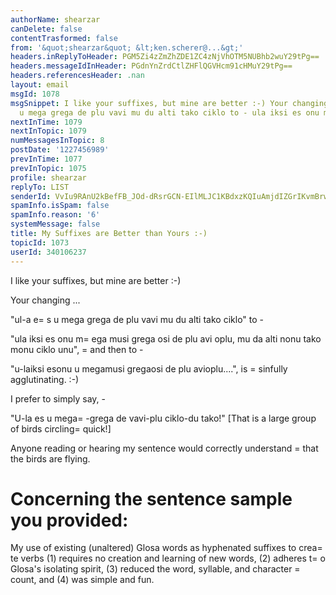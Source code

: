 ```yaml
---
authorName: shearzar
canDelete: false
contentTrasformed: false
from: '&quot;shearzar&quot; &lt;ken.scherer@...&gt;'
headers.inReplyToHeader: PGM5Zi4zZmZhZDE1ZC4zNjVhOTM5NUBhb2wuY29tPg==
headers.messageIdInHeader: PGdnYnZrdCtlZHFlQGVHcm91cHMuY29tPg==
headers.referencesHeader: .nan
layout: email
msgId: 1078
msgSnippet: I like your suffixes, but mine are better :-) Your changing ... ul-a es
  u mega grega de plu vavi mu du alti tako ciklo to - ula iksi es onu mega musi grega
nextInTime: 1079
nextInTopic: 1079
numMessagesInTopic: 8
postDate: '1227456989'
prevInTime: 1077
prevInTopic: 1075
profile: shearzar
replyTo: LIST
senderId: VvIu9RAnU2kBefFB_JOd-dRsrGCN-EIlMLJC1KBdxzKQIuAmjdIZGrIKvmBrwUXdx--YLo3J5Y2tJd4fEMX4wutqaPZPvMV0G_Ba
spamInfo.isSpam: false
spamInfo.reason: '6'
systemMessage: false
title: My Suffixes are Better than Yours :-)
topicId: 1073
userId: 340106237
---
```


I like your suffixes, but mine are better :-)  

Your changing ...

"ul-a e=
s u mega grega de plu vavi mu du alti tako ciklo" to -
 
"ula iksi es onu m=
ega musi grega osi de plu avi oplu, mu da alti nonu 
tako monu ciklo unu", =
and then to -

"u-laiksi esonu u megamusi gregaosi de plu avioplu....", is =
sinfully 
agglutinating. :-)  

I prefer to simply say, - 

"U-la es u mega=
-grega de vavi-plu ciklo-du tako!"
[That is a large group of birds circling=
 quick!]

Anyone reading or hearing my sentence would correctly understand =
that 
the birds are flying. 

Concerning the sentence sample you provided:
=

My use of existing (unaltered) Glosa words as hyphenated suffixes to 
crea=
te verbs (1) requires no creation and learning of new words, (2) 
adheres t=
o Glosa's isolating spirit, (3) reduced the word, syllable, 
and character =
count, and (4) was simple and fun. 


